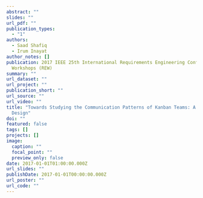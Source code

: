 ```yaml
---
abstract: ""
slides: ""
url_pdf: ""
publication_types:
  - "1"
authors:
  - Saad Shafiq
  - Irum Inayat
author_notes: []
publication: 2017 IEEE 25th International Requirements Engineering Conference
  Workshops (REW)
summary: ""
url_dataset: ""
url_project: ""
publication_short: ""
url_source: ""
url_video: ""
title: "Towards Studying the Communication Patterns of Kanban Teams: A Research
  Design"
doi: ""
featured: false
tags: []
projects: []
image:
  caption: ""
  focal_point: ""
  preview_only: false
date: 2017-01-01T01:00:00.000Z
url_slides: ""
publishDate: 2017-01-01T00:00:00.000Z
url_poster: ""
url_code: ""
---
```

